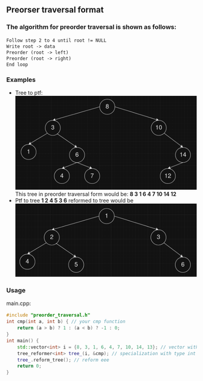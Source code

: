 ## Preorser traversal format

### The algorithm for preorder traversal is shown as follows:

    Follow step 2 to 4 until root != NULL
    Write root -> data
    Preorder (root -> left)
    Preorder (root -> right)
    End loop

### Examples
- Tree to ptf:
    ![tree_to_ptf](docs/ex1.png)
    This tree in preorder traversal form would be: **8 3 1 6 4 7 10 14 12**
- Ptf to tree
    **1 2 4 5 3 6** reformed to tree would be
    ![ptf_to_tree](docs/ex2.png)

### Usage

main.cpp:
``` cpp
#include "preorder_traversal.h"
int cmp(int a, int b) { // your cmp function
    return (a > b) ? 1 : (a < b) ? -1 : 0;
}
int main() {
    std::vector<int> i = {8, 3, 1, 6, 4, 7, 10, 14, 13}; // vector with preorder traversal form
    tree_reformer<int> tree_(i, &cmp); // specialization with type int
    tree_.reform_tree(); // reform eee
    return 0;
}
```